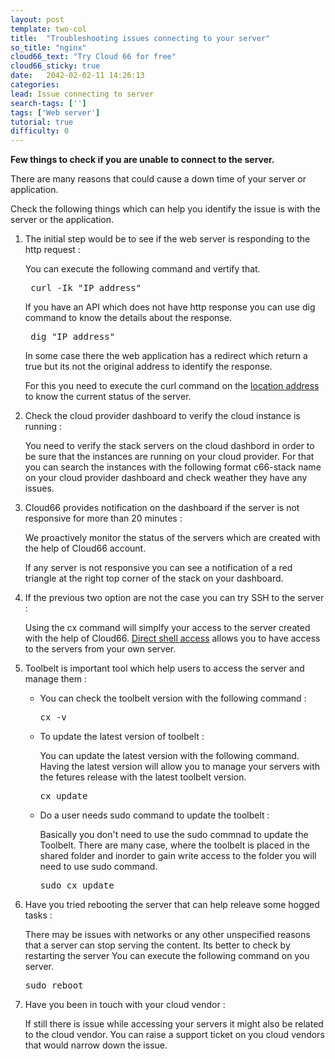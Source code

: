 ```yaml
---
layout: post
template: two-col
title:  "Troubleshooting issues connecting to your server"
so_title: "nginx"
cloud66_text: "Try Cloud 66 for free"
cloud66_sticky: true
date:   2042-02-02-11 14:26:13
categories: 
lead: Issue connecting to server
search-tags: ['']
tags: ['Web server']
tutorial: true
difficulty: 0
---
```


**Few things to check if you are unable to connect to the server.**

There are many reasons that could cause a down time of your server or application.

Check the following things which can help you identify the issue is with the server or the application.
<ol>

<li> The initial step would be to see if the web server is responding to the http request :</li>
<p>
You can execute the following command and vertify that. </p>
<pre class="prettyprint"> curl -Ik "IP address" </pre>
<p>If you have an API which does not have http response you can use dig command to know the details about the response.</p>
<pre class="prettyprint"> dig "IP address" </pre>

<p>In some case there the web application has a redirect which return a true but its not the original address to identify the response.</p>

<p>For this you need to execute the curl command on the <u>location address</u> to know the current status of the server.</p>

<li>Check the cloud provider dashboard to verify the cloud instance is running : </li>
<p>You need to verify the stack servers on the cloud dashbord in order to be sure that the instances are running on your cloud provider. For that you can search the instances with the following format c66-stack name on your cloud provider dashboard and check weather they have any issues.</p>

<li>Cloud66 provides notification on the dashboard if the server is not responsive for more than 20 minutes :</li>

<p>We proactively monitor the status of the servers which are created with the help of Cloud66 account.</p>

<p>If any server is not responsive you can see a notification of a red triangle at the right top corner of the stack on your dashboard.</p>

<li>If the previous two option are not the case you can try SSH to the server :</li>
	<p>Using the cx command will simplfy your access to the server created with the help of Cloud66.
<a href="http://help.cloud66.com/managing-your-stack/ssh-to-your-server">Direct shell access</a> allows you to have access to the servers from your own server.
<p/>

<li> Toolbelt is important tool which help users to access the server and manage them : </li>
	<ul><li>You can check the toolbelt version with the following command :</li>
<pre class="prettyprint">
cx -v
</pre>

<li>To update the latest version of toolbelt :</li>
<p>You can update the latest version with the following command. Having the latest version will allow you to manage your servers with the fetures release with the latest toolbelt version.</p>
<pre class="prettyprint">
cx update 
</pre>
<li>Do a user needs sudo command to update the toolbelt :</li>
<p>Basically you don't need to use the sudo commnad to update the Toolbelt. There are many case, where the toolbelt is placed in the shared folder and inorder to gain write access to the folder you will need to use sudo command.</p>
<pre class="prettyprint">
sudo cx update
</pre></ul>

<li>Have you tried rebooting the server that can help releave some hogged tasks :</li>
<p>There may be issues with networks or any other unspecified reasons that a server can stop serving the content. Its better to check by restarting the server
You can execute the following command on you server. </p>
<pre class="prettyprint">
sudo reboot
</pre>
<li>Have you been in touch with your cloud vendor :</li>
<p>If  still there is issue while accessing your servers it might also be related to the cloud vendor. You can raise a support ticket on you cloud vendors that would narrow down the issue.</p>
</ol>
